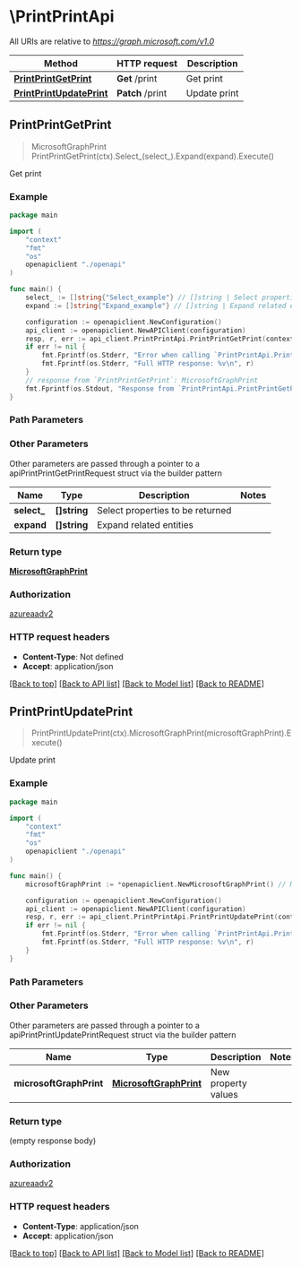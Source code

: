 # \PrintPrintApi

All URIs are relative to *https://graph.microsoft.com/v1.0*

Method | HTTP request | Description
------------- | ------------- | -------------
[**PrintPrintGetPrint**](PrintPrintApi.md#PrintPrintGetPrint) | **Get** /print | Get print
[**PrintPrintUpdatePrint**](PrintPrintApi.md#PrintPrintUpdatePrint) | **Patch** /print | Update print



## PrintPrintGetPrint

> MicrosoftGraphPrint PrintPrintGetPrint(ctx).Select_(select_).Expand(expand).Execute()

Get print

### Example

```go
package main

import (
    "context"
    "fmt"
    "os"
    openapiclient "./openapi"
)

func main() {
    select_ := []string{"Select_example"} // []string | Select properties to be returned (optional)
    expand := []string{"Expand_example"} // []string | Expand related entities (optional)

    configuration := openapiclient.NewConfiguration()
    api_client := openapiclient.NewAPIClient(configuration)
    resp, r, err := api_client.PrintPrintApi.PrintPrintGetPrint(context.Background()).Select_(select_).Expand(expand).Execute()
    if err != nil {
        fmt.Fprintf(os.Stderr, "Error when calling `PrintPrintApi.PrintPrintGetPrint``: %v\n", err)
        fmt.Fprintf(os.Stderr, "Full HTTP response: %v\n", r)
    }
    // response from `PrintPrintGetPrint`: MicrosoftGraphPrint
    fmt.Fprintf(os.Stdout, "Response from `PrintPrintApi.PrintPrintGetPrint`: %v\n", resp)
}
```

### Path Parameters



### Other Parameters

Other parameters are passed through a pointer to a apiPrintPrintGetPrintRequest struct via the builder pattern


Name | Type | Description  | Notes
------------- | ------------- | ------------- | -------------
 **select_** | **[]string** | Select properties to be returned | 
 **expand** | **[]string** | Expand related entities | 

### Return type

[**MicrosoftGraphPrint**](MicrosoftGraphPrint.md)

### Authorization

[azureaadv2](../README.md#azureaadv2)

### HTTP request headers

- **Content-Type**: Not defined
- **Accept**: application/json

[[Back to top]](#) [[Back to API list]](../README.md#documentation-for-api-endpoints)
[[Back to Model list]](../README.md#documentation-for-models)
[[Back to README]](../README.md)


## PrintPrintUpdatePrint

> PrintPrintUpdatePrint(ctx).MicrosoftGraphPrint(microsoftGraphPrint).Execute()

Update print

### Example

```go
package main

import (
    "context"
    "fmt"
    "os"
    openapiclient "./openapi"
)

func main() {
    microsoftGraphPrint := *openapiclient.NewMicrosoftGraphPrint() // MicrosoftGraphPrint | New property values

    configuration := openapiclient.NewConfiguration()
    api_client := openapiclient.NewAPIClient(configuration)
    resp, r, err := api_client.PrintPrintApi.PrintPrintUpdatePrint(context.Background()).MicrosoftGraphPrint(microsoftGraphPrint).Execute()
    if err != nil {
        fmt.Fprintf(os.Stderr, "Error when calling `PrintPrintApi.PrintPrintUpdatePrint``: %v\n", err)
        fmt.Fprintf(os.Stderr, "Full HTTP response: %v\n", r)
    }
}
```

### Path Parameters



### Other Parameters

Other parameters are passed through a pointer to a apiPrintPrintUpdatePrintRequest struct via the builder pattern


Name | Type | Description  | Notes
------------- | ------------- | ------------- | -------------
 **microsoftGraphPrint** | [**MicrosoftGraphPrint**](MicrosoftGraphPrint.md) | New property values | 

### Return type

 (empty response body)

### Authorization

[azureaadv2](../README.md#azureaadv2)

### HTTP request headers

- **Content-Type**: application/json
- **Accept**: application/json

[[Back to top]](#) [[Back to API list]](../README.md#documentation-for-api-endpoints)
[[Back to Model list]](../README.md#documentation-for-models)
[[Back to README]](../README.md)

